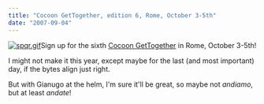 ```yaml
---
title: "Cocoon GetTogether, edition 6, Rome, October 3-5th"
date: "2007-09-04"
---
```


[![spqr.gif](images/spqr.gif)](http://www.cocoongt.org/)Sign up for the sixth [Cocoon GetTogether](http://www.cocoongt.org/) in Rome, October 3-5th!

I might not make it this year, except maybe for the last (and most important) day, if the bytes align just right.

But with Gianugo at the helm, I'm sure it'll be great, so maybe not _andiamo_, but at least _andate_!
